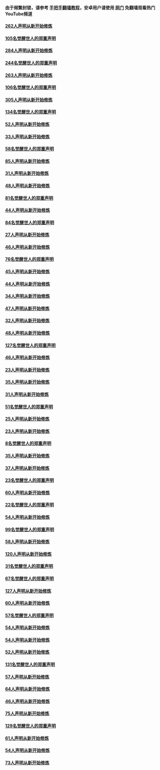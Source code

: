 #### 由于频繁封锁，请参考 [手把手翻墙教程](https://github.com/gfw-breaker/guides/wiki/)，安卓用户请使用 [网门](https://github.com/gfw-breaker/nogfw/blob/master/dl.md?t=04080401) 免翻墙观看热门YouTube频道 

#### [262人声明从新开始修炼](../pages/91/423004.md?t=04080401) 

#### [105名觉醒世人的郑重声明](../pages/91/423003.md?t=04080401) 

#### [284人声明从新开始修炼](../pages/91/422707.md?t=04080401) 

#### [244名觉醒世人的郑重声明](../pages/91/422706.md?t=04080401) 

#### [263人声明从新开始修炼](../pages/91/422553.md?t=04080401) 

#### [106名觉醒世人的郑重声明](../pages/91/422552.md?t=04080401) 

#### [305人声明从新开始修炼](../pages/91/422153.md?t=04080401) 

#### [134名觉醒世人的郑重声明](../pages/91/422152.md?t=04080401) 

#### [52人声明从新开始修炼](../pages/91/421846.md?t=04080401) 

#### [33人声明从新开始修炼](../pages/91/421804.md?t=04080401) 

#### [58名觉醒世人的郑重声明](../pages/91/421845.md?t=04080401) 

#### [85人声明从新开始修炼](../pages/91/421769.md?t=04080401) 

#### [31人声明从新开始修炼](../pages/91/421763.md?t=04080401) 

#### [48人声明从新开始修炼](../pages/91/421605.md?t=04080401) 

#### [81名觉醒世人的郑重声明](../pages/91/421656.md?t=04080401) 

#### [44人声明从新开始修炼](../pages/91/421544.md?t=04080401) 

#### [84名觉醒世人的郑重声明](../pages/91/421543.md?t=04080401) 

#### [27人声明从新开始修炼](../pages/91/421465.md?t=04080401) 

#### [46人声明从新开始修炼](../pages/91/421454.md?t=04080401) 

#### [76名觉醒世人的郑重声明](../pages/91/421453.md?t=04080401) 

#### [45人声明从新开始修炼](../pages/91/421452.md?t=04080401) 

#### [44人声明从新开始修炼](../pages/91/421422.md?t=04080401) 

#### [34人声明从新开始修炼](../pages/91/421322.md?t=04080401) 

#### [47人声明从新开始修炼](../pages/91/421264.md?t=04080401) 

#### [32人声明从新开始修炼](../pages/91/421225.md?t=04080401) 

#### [48人声明从新开始修炼](../pages/91/421202.md?t=04080401) 

#### [127名觉醒世人的郑重声明](../pages/91/421224.md?t=04080401) 

#### [46人声明从新开始修炼](../pages/91/421203.md?t=04080401) 

#### [23人声明从新开始修炼](../pages/91/421138.md?t=04080401) 

#### [35人声明从新开始修炼](../pages/91/421122.md?t=04080401) 

#### [31人声明从新开始修炼](../pages/91/421081.md?t=04080401) 

#### [51名觉醒世人的郑重声明](../pages/91/421080.md?t=04080401) 

#### [25人声明从新开始修炼](../pages/91/421020.md?t=04080401) 

#### [23人声明从新开始修炼](../pages/91/420884.md?t=04080401) 

#### [8名觉醒世人的郑重声明](../pages/91/420883.md?t=04080401) 

#### [35人声明从新开始修炼](../pages/91/420809.md?t=04080401) 

#### [37人声明从新开始修炼](../pages/91/420766.md?t=04080401) 

#### [23名觉醒世人的郑重声明](../pages/91/420765.md?t=04080401) 

#### [60人声明从新开始修炼](../pages/91/420727.md?t=04080401) 

#### [22名觉醒世人的郑重声明](../pages/91/420726.md?t=04080401) 

#### [54人声明从新开始修炼](../pages/91/420529.md?t=04080401) 

#### [99名觉醒世人的郑重声明](../pages/91/420528.md?t=04080401) 

#### [58人声明从新开始修炼](../pages/91/420198.md?t=04080401) 

#### [120人声明从新开始修炼](../pages/91/420141.md?t=04080401) 

#### [31名觉醒世人的郑重声明](../pages/91/420197.md?t=04080401) 

#### [67名觉醒世人的郑重声明](../pages/91/420140.md?t=04080401) 

#### [127人声明从新开始修炼](../pages/91/420082.md?t=04080401) 

#### [60人声明从新开始修炼](../pages/91/420081.md?t=04080401) 

#### [57名觉醒世人的郑重声明](../pages/91/420080.md?t=04080401) 

#### [54人声明从新开始修炼](../pages/91/419533.md?t=04080401) 

#### [54人声明从新开始修炼](../pages/91/419532.md?t=04080401) 

#### [52人声明从新开始修炼](../pages/91/419531.md?t=04080401) 

#### [131名觉醒世人的郑重声明](../pages/91/419530.md?t=04080401) 

#### [57人声明从新开始修炼](../pages/91/419430.md?t=04080401) 

#### [64人声明从新开始修炼](../pages/91/419429.md?t=04080401) 

#### [46人声明从新开始修炼](../pages/91/419428.md?t=04080401) 

#### [75人声明从新开始修炼](../pages/91/419427.md?t=04080401) 

#### [129名觉醒世人的郑重声明](../pages/91/419426.md?t=04080401) 

#### [61人声明从新开始修炼](../pages/91/419198.md?t=04080401) 

#### [54人声明从新开始修炼](../pages/91/419197.md?t=04080401) 

#### [73人声明从新开始修炼](../pages/91/419196.md?t=04080401) 

